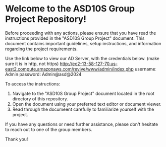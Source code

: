 # Welcome to the ASD10S Group Project Repository!

Before proceeding with any actions, please ensure that you have read the instructions provided in the "ASD10S Group Project" document. This document contains important guidelines, setup instructions, and information regarding the project requirements.

Use the link below to view our AD Server, with the credentials below. (make sure it is in http, not https)
http://ec2-13-58-127-70.us-east2.compute.amazonaws.com/revive/www/admin/index.php
username: Admin
password: Admin@asd@2024


To access the instructions:
1. Navigate to the "ASD10S Group Project" document located in the root directory of this repository.
2. Open the document using your preferred text editor or document viewer.
3. Read through the documeent carefully to familiarize yourself with the project.

If you have any questions or need further assistance, please don't hesitate to reach out to one of the group members.

Thank you!
